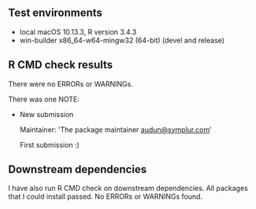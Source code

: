 ## Test environments
* local macOS 10.13.3, R version 3.4.3
* win-builder x86_64-w64-mingw32 (64-bit) (devel and release)

## R CMD check results
There were no ERRORs or WARNINGs.

There was one NOTE:

* New submission

  Maintainer: 'The package maintainer <audun@symplur.com>'

  First submission :)

## Downstream dependencies
I have also run R CMD check on downstream dependencies.
All packages that I could install passed. No ERRORs or WARNINGs found.
